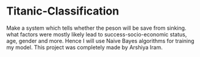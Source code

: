 # Titanic-Classification
Make a system which tells whether the peson will be save from sinking. what factors were mostly likely lead to success-socio-economic status, age, gender and more.
Hence I will use Naive Bayes algorithms for training my model.
This project was completely made by Arshiya Iram.
